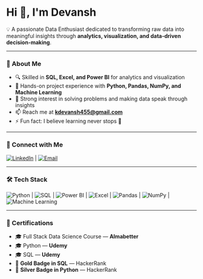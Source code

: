 # Hi 👋, I'm Devansh

💡 A passionate Data Enthusiast dedicated to transforming raw data into meaningful insights through **analytics, visualization, and data-driven decision-making**.  

---

### 🌟 About Me
- 🔍 Skilled in **SQL, Excel, and Power BI** for analytics and visualization  
- 🤖 Hands-on project experience with **Python, Pandas, NumPy, and Machine Learning**  
- 🎯 Strong interest in solving problems and making data speak through insights  
- 📫 Reach me at **[kdevansh455@gmail.com](mailto:kdevansh455@gmail.com)**  
- ⚡ Fun fact: I believe learning never stops 🚀  

---

### 🔗 Connect with Me
[![LinkedIn](https://img.shields.io/badge/LinkedIn-blue?logo=linkedin&logoColor=white)](https://www.linkedin.com/in/devansh-kumar-8b65b1225/) | [![Email](https://img.shields.io/badge/Gmail-red?logo=gmail&logoColor=white)](mailto:kdevansh455@gmail.com)  

---

### 🛠️ Tech Stack
![Python](https://img.shields.io/badge/Python-3776AB?logo=python&logoColor=white) | ![SQL](https://img.shields.io/badge/SQL-4479A1?logo=postgresql&logoColor=white) | ![Power BI](https://img.shields.io/badge/Power%20BI-F2C811?logo=powerbi&logoColor=black) | ![Excel](https://img.shields.io/badge/Excel-217346?logo=microsoft-excel&logoColor=white) | ![Pandas](https://img.shields.io/badge/Pandas-150458?logo=pandas&logoColor=white) | ![NumPy](https://img.shields.io/badge/NumPy-013243?logo=numpy&logoColor=white) | ![Machine Learning](https://img.shields.io/badge/Machine%20Learning-102230?logo=tensorflow&logoColor=orange)  

---

### 📜 Certifications
- 🎓 Full Stack Data Science Course — **Almabetter**  
- 🎓 Python — **Udemy**  
- 🎓 SQL — **Udemy**  
- 🏅 **Gold Badge in SQL** — HackerRank  
- 🥈 **Silver Badge in Python** — HackerRank  
